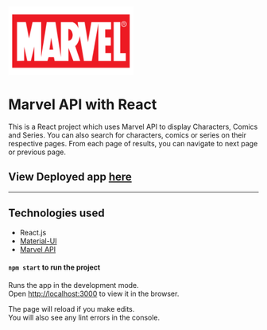 <img src="src/img/marvelLogo2.png" width="50%" alt="Marvel logo"/>

# Marvel API with React

This is a React project which uses Marvel API to display Characters, Comics and Series. You can also search for characters, comics or series on their respective pages. From each page of results, you can navigate to next page or previous page.

## View Deployed app [here](https://vikas-reactapp-marvel-api.netlify.app/)

---

## Technologies used

- React.js
- [Material-UI](https://material-ui.com/getting-started/installation/)
- [Marvel API](https://developer.marvel.com/)

#### `npm start` to run the project

Runs the app in the development mode.\
Open [http://localhost:3000](http://localhost:3000) to view it in the browser.

The page will reload if you make edits.\
You will also see any lint errors in the console.
